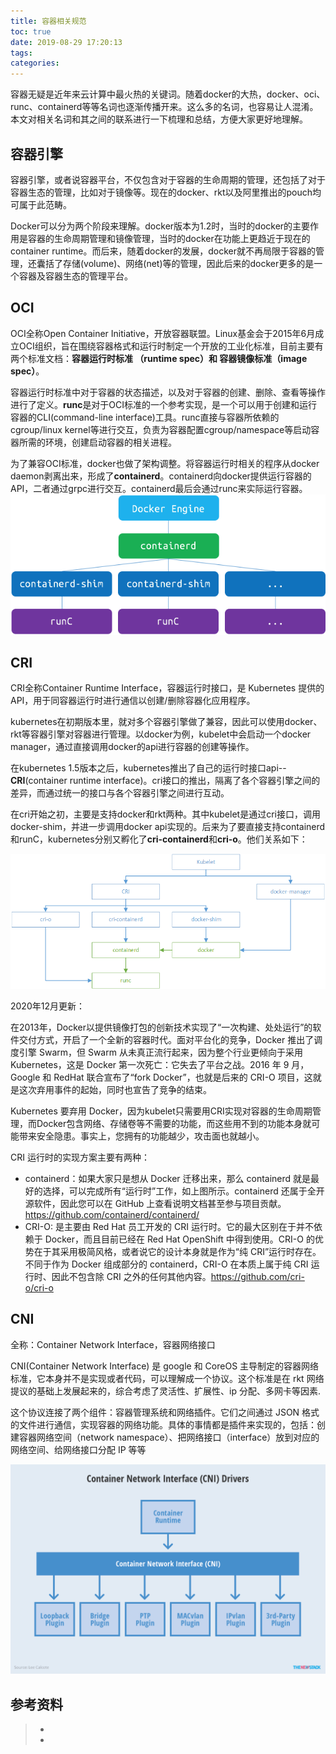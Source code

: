 ```yaml
---
title: 容器相关规范
toc: true
date: 2019-08-29 17:20:13
tags:
categories:
---
```


容器无疑是近年来云计算中最火热的关键词。随着docker的大热，docker、oci、runc、containerd等等名词也逐渐传播开来。这么多的名词，也容易让人混淆。本文对相关名词和其之间的联系进行一下梳理和总结，方便大家更好地理解。

## 容器引擎

容器引擎，或者说容器平台，不仅包含对于容器的生命周期的管理，还包括了对于容器生态的管理，比如对于镜像等。现在的docker、rkt以及阿里推出的pouch均可属于此范畴。

Docker可以分为两个阶段来理解。docker版本为1.2时，当时的docker的主要作用是容器的生命周期管理和镜像管理，当时的docker在功能上更趋近于现在的container
runtime。而后来，随着docker的发展，docker就不再局限于容器的管理，还囊括了存储(volume)、网络(net)等的管理，因此后来的docker更多的是一个容器及容器生态的管理平台。

## OCI

OCI全称Open Container Initiative，开放容器联盟。Linux基金会于2015年6月成立OCI组织，旨在围绕容器格式和运行时制定一个开放的工业化标准，目前主要有两个标准文档：**容器运行时标准 （runtime spec）和 容器镜像标准（image spec）**。

容器运行时标准中对于容器的状态描述，以及对于容器的创建、删除、查看等操作进行了定义。**runc**是对于OCI标准的一个参考实现，是一个可以用于创建和运行容器的CLI(command-line interface)工具。runc直接与容器所依赖的cgroup/linux kernel等进行交互，负责为容器配置cgroup/namespace等启动容器所需的环境，创建启动容器的相关进程。

为了兼容OCI标准，docker也做了架构调整。将容器运行时相关的程序从docker daemon剥离出来，形成了**containerd**。containerd向docker提供运行容器的API，二者通过grpc进行交互。containerd最后会通过runc来实际运行容器。
![](容器相关规范/containerd.png)

## CRI

CRI全称Container Runtime Interface，容器运行时接口，是 Kubernetes 提供的 API，用于同容器运行时进行通信以创建/删除容器化应用程序。

kubernetes在初期版本里，就对多个容器引擎做了兼容，因此可以使用docker、rkt等容器引擎对容器进行管理。以docker为例，kubelet中会启动一个docker manager，通过直接调用docker的api进行容器的创建等操作。

在kubernetes 1.5版本之后，kubernetes推出了自己的运行时接口api--**CRI**(container runtime interface)。cri接口的推出，隔离了各个容器引擎之间的差异，而通过统一的接口与各个容器引擎之间进行互动。

在cri开始之初，主要是支持docker和rkt两种。其中kubelet是通过cri接口，调用docker-shim，并进一步调用docker api实现的。后来为了要直接支持containerd和runC，kubernetes分别又孵化了**cri-containerd**和**cri-o**。他们关系如下：

![](容器相关规范/cri.png)


2020年12月更新：

在2013年，Docker以提供镜像打包的创新技术实现了“一次构建、处处运行”的软件交付方式，开启了一个全新的容器时代。面对平台化的竞争，Docker 推出了调度引擎 Swarm，但 Swarm 从未真正流行起来，因为整个行业更倾向于采用 Kubernetes，这是 Docker 第一次死亡：它失去了平台之战。2016 年 9 月，Google 和 RedHat 联合宣布了“fork Docker”，也就是后来的 CRI-O 项目，这就是这次弃用事件的起始，同时也宣告了竞争的结束。

Kubernetes 要弃用 Docker，因为kubelet只需要用CRI实现对容器的生命周期管理，而Docker包含网络、存储卷等不需要的功能，而这些用不到的功能本身就可能带来安全隐患。事实上，您拥有的功能越少，攻击面也就越小。

CRI 运行时的实现方案主要有两种：
- containerd：如果大家只是想从 Docker 迁移出来，那么 containerd 就是最好的选择，可以完成所有“运行时”工作，如上图所示。containerd 还属于全开源软件，因此您可以在 GitHub 上查看说明文档甚至参与项目贡献。https://github.com/containerd/containerd/
- CRI-O: 是主要由 Red Hat 员工开发的 CRI 运行时。它的最大区别在于并不依赖于 Docker，而且目前已经在 Red Hat OpenShift 中得到使用。CRI-O 的优势在于其采用极简风格，或者说它的设计本身就是作为“纯 CRI”运行时存在。不同于作为 Docker 组成部分的 containerd，CRI-O 在本质上属于纯 CRI 运行时、因此不包含除 CRI 之外的任何其他内容。https://github.com/cri-o/cri-o

## CNI

全称：Container Network Interface，容器网络接口



CNI(Container Network Interface) 是 google 和 CoreOS  主导制定的容器网络标准，它本身并不是实现或者代码，可以理解成一个协议。这个标准是在 rkt  网络提议的基础上发展起来的，综合考虑了灵活性、扩展性、ip 分配、多网卡等因素.

这个协议连接了两个组件：容器管理系统和网络插件。它们之间通过 JSON  格式的文件进行通信，实现容器的网络功能。具体的事情都是插件来实现的，包括：创建容器网络空间（network  namespace）、把网络接口（interface）放到对应的网络空间、给网络接口分配 IP 等等

![](容器相关规范/cni.png)



## 参考资料
> - []()
> - []()
